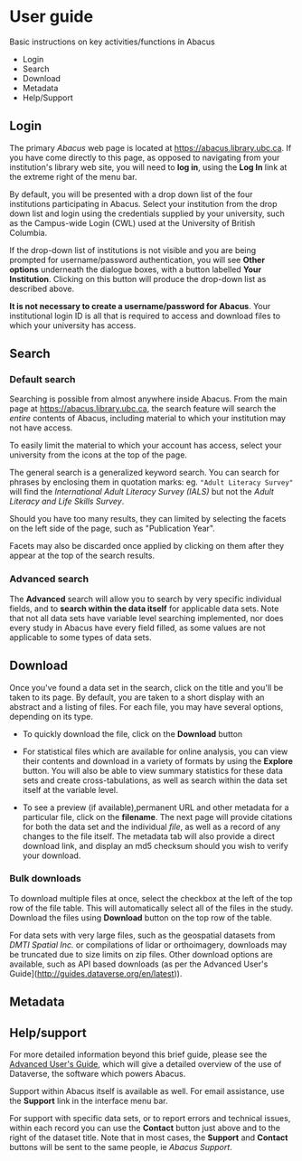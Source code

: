 # User guide
Basic instructions on key activities/functions in Abacus

- Login
- Search
- Download
- Metadata
- Help/Support

## Login

The primary *Abacus* web page is located at <https://abacus.library.ubc.ca>. If you have come directly to this page, as opposed to navigating from your institution's library web site, you will need to **log in**, using the **Log In** link at the extreme right of the menu bar.

By default, you will be presented with a drop down list of the four institutions participating in Abacus. Select your institution from the drop down list and login using the credentials supplied by your university, such as the Campus-wide Login (CWL) used at the University of British Columbia.

If the drop-down list of institutions is not visible and you are being prompted for username/password authentication, you will see **Other options**  underneath the dialogue boxes, with a button labelled **Your Institution**. Clicking on this button will produce the drop-down list as described above.

**It is not necessary to create a username/password for Abacus**. Your institutional login ID is all that is required to access and download files to which your university has access.

## Search

### Default search
Searching is possible from almost anywhere inside Abacus. From the main page at <https://abacus.library.ubc.ca>, the search feature will search the *entire* contents of Abacus, including material to which your institution may not have access.

To easily limit the material to which your account has access, select your university from the icons at the top of the page.

The general search is a generalized keyword search. You can search for phrases by enclosing them in quotation marks: eg. `"Adult Literacy Survey"`  will find the *International Adult Literacy Survey (IALS)* but not the *Adult Literacy and Life Skills Survey*.  

Should you have too many results, they can limited by selecting the facets on the left side of the page, such as "Publication Year".

Facets may also be discarded once applied by clicking on them after they appear at the top of the search results.


### Advanced search

The **Advanced** search will allow you to search by very specific individual fields, and to **search within the data itself** for applicable data sets. Note that not all data sets have variable level searching implemented, nor does every study in Abacus have every field filled, as some values are not applicable to some types of data sets.

## Download

Once you've found a data set in the search, click on the title and you'll be taken to its page. By default, you are taken to a short display with an abstract and a listing of files. For each file, you may have several options, depending on its type.

* To quickly download the file, click on the **Download** button

* For statistical files which are available for online analysis, you can view their contents and download in a variety of formats by using the **Explore** button. You will also be able to view summary statistics for these data sets and create cross-tabulations, as well as search within the data set itself at the variable level.

* To see a preview (if available),permanent URL and other metadata for a particular file, click on the **filename**. The next page will provide citations for both the data set and the individual *file*, as well as a record of any changes to the file itself. The metadata tab will also provide a direct download link, and display an md5 checksum should you wish to verify your download.

### Bulk downloads

To download multiple files at once, select the checkbox at the left of the top row of the file table. This will automatically select all of the files in the study. Download the files using **Download** button on the top row of the table. 

For data sets with very large files, such as the geospatial datasets from *DMTI Spatial Inc.* or compilations of lidar or orthoimagery, downloads may be truncated due to size limits on zip files. Other download options are available, such as API based downloads (as per the Advanced User's Guide](http://guides.dataverse.org/en/latest)).

## Metadata


## Help/support

For more detailed information beyond this brief guide, please see the [Advanced User's Guide](http://guides.dataverse.org/en/latest), which will give a detailed overview of the use of Dataverse, the software which powers Abacus.

Support within Abacus itself is available as well. For email assistance, use the **Support** link in the interface menu bar.

For support with specific data sets, or to report errors and technical issues, within each record you can use the **Contact** button just above and to the right of the dataset title. Note that in most cases, the **Support** and **Contact** buttons will be sent to the same people, ie *Abacus Support*.


